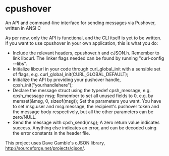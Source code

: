 cpushover
=========

An API and command-line interface for sending messages via Pushover, written in ANSI C

As per now, only the API is functional, and the CLI itself is yet to be written. If you want to use cpushover in your own application, this is what you do: 

* Include the relevant headers, cpushover.h and cJSON.h. Remember to link libcurl. The linker flags needed can be found by running "curl-config --libs".
* Initialize libcurl in your code through curl_global_init with a sensible set of flags, e.g. curl_global_init(CURL_GLOBAL_DEFAULT); 
* Initialize the API by providing your pushover handle, cpsh_init("yourhandlehere"); 
* Declare the message struct using the typedef cpsh_message, e.g. cpsh_message msg; Remember to set all unused fields to 0, e.g. by memset(&msg, 0, sizeof(msg)); Set the parameters you want. You have to set msg.user and msg.message, the recipient's pushover token and the message body respectively, but all the other parameters can be zero/NULL. 
* Send the message with cpsh_send(msg); A zero return value indicates success. Anything else indicates an error, and can be decoded using the error constants in the header file. 


This project uses Dave Gamble's cJSON library, http://sourceforge.net/projects/cjson/. 
